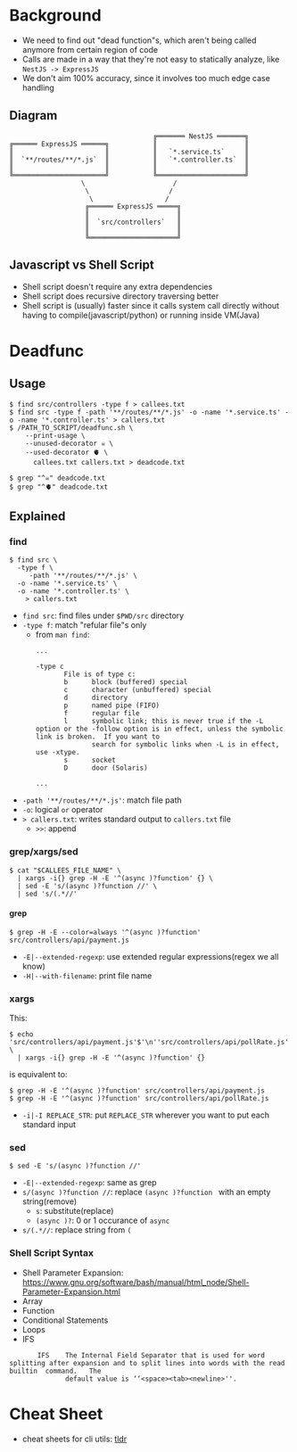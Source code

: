 # Background
- We need to find out "dead function"s, which aren't being called anymore from certain region of code
- Calls are made in a way that they're not easy to statically analyze, like `NestJS -> ExpressJS`
- We don't aim 100% accuracy, since it involves too much edge case handling

## Diagram
```
                                    ╔═══════ NestJS ═══════╗
╔══════ ExpressJS ══════╗           ║                      ║
║                       ║           ║   `*.service.ts`     ║
║  `**/routes/**/*.js`  ║           ║   `*.controller.ts`  ║
║                       ║           ║                      ║
╚═══════════════════════╝           ╚══════════════════════╝
                  \                      /
                   \                    /
                    \                  /
                   ╔══════ ExpressJS ═════╗
                   ║                      ║
                   ║  `src/controllers`   ║
                   ║                      ║
                   ╚══════════════════════╝
```

## Javascript vs Shell Script
- Shell script doesn't require any extra dependencies
- Shell script does recursive directory traversing better
- Shell script is (usually) faster since it calls system call directly without having to compile(javascript/python) or running inside VM(Java)

# Deadfunc
## Usage
```console
$ find src/controllers -type f > callees.txt
$ find src -type f -path '**/routes/**/*.js' -o -name '*.service.ts' -o -name '*.controller.ts' > callers.txt
$ /PATH_TO_SCRIPT/deadfunc.sh \
    --print-usage \
    --unused-decorator ☠ \
    --used-decorator 🫀 \
      callees.txt callers.txt > deadcode.txt

$ grep "^☠" deadcode.txt
$ grep "^🫀" deadcode.txt
```

## Explained
### find
```console
$ find src \
  -type f \
     -path '**/routes/**/*.js' \
  -o -name '*.service.ts' \
  -o -name '*.controller.ts' \
    > callers.txt
```

- `find src`: find files under `$PWD/src` directory
- `-type f`: match "refular file"s only
  - from `man find`:
    ```
    ...

    -type c
           File is of type c:
           b      block (buffered) special
           c      character (unbuffered) special
           d      directory
           p      named pipe (FIFO)
           f      regular file
           l      symbolic link; this is never true if the -L option or the -follow option is in effect, unless the symbolic link is broken.  If you want to
                  search for symbolic links when -L is in effect, use -xtype.
           s      socket
           D      door (Solaris)

    ...
    ```
- `-path '**/routes/**/*.js'`: match file path
- `-o`: logical `or` operator
- `> callers.txt`: writes standard output to `callers.txt` file
  - `>>`: append

### grep/xargs/sed
```console
$ cat "$CALLEES_FILE_NAME" \
  | xargs -i{} grep -H -E '^(async )?function' {} \
  | sed -E 's/(async )?function //' \
  | sed 's/(.*//'
```

#### grep
```console
$ grep -H -E --color=always '^(async )?function' src/controllers/api/payment.js
```

- `-E|--extended-regexp`: use extended regular expressions(regex we all know)
- `-H|--with-filename`: print file name

### xargs
This:
```console
$ echo 'src/controllers/api/payment.js'$'\n''src/controllers/api/pollRate.js' \
  | xargs -i{} grep -H -E '^(async )?function' {}
```

is equivalent to:
```console
$ grep -H -E '^(async )?function' src/controllers/api/payment.js
$ grep -H -E '^(async )?function' src/controllers/api/pollRate.js
```

- `-i|-I REPLACE_STR`: put `REPLACE_STR` wherever you want to put each standard input

### sed
```console
$ sed -E 's/(async )?function //'
```

- `-E|--extended-regexp`: same as grep
- `s/(async )?function //`: replace `(async )?function ` with an empty string(remove)
  - `s`: substitute(replace)
  - `(async )?`: 0 or 1 occurance of `async `
- `s/(.*//`: replace string from `(`

### Shell Script Syntax
- Shell Parameter Expansion: https://www.gnu.org/software/bash/manual/html_node/Shell-Parameter-Expansion.html
- Array
- Function
- Conditional Statements
- Loops
- IFS
```
       IFS    The Internal Field Separator that is used for word splitting after expansion and to split lines into words with the read  builtin  command.   The
              default value is ‘‘<space><tab><newline>''.
```

# Cheat Sheet
- cheat sheets for cli utils: [tldr](https://github.com/tldr-pages/tlrc?tab=readme-ov-file#linuxmacos-using-homebrew)
